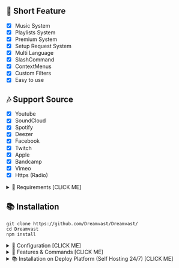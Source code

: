 ## 📑 Short Feature
- [x] Music System
- [x] Playlists System
- [x] Premium System
- [x] Setup Request System
- [x] Multi Language
- [x] SlashCommand
- [x] ContextMenus
- [x] Custom Filters
- [x] Easy to use

## 🎶 Support Source
- [x] Youtube
- [x] SoundCloud
- [x] Spotify
- [x] Deezer
- [x] Facebook 
- [x] Twitch
- [x] Apple
- [x] Bandcamp
- [x] Vimeo
- [x] Https (Radio)

<details><summary>📎 Requirements [CLICK ME]</summary>
<p>

## 📎 Requirements

1. Node.js Version 16.6.0+ **[Download](https://nodejs.org/en/download/)**
2. Discord Bot Token **[Guide](https://discordjs.guide/preparations/setting-up-a-bot-application.html#creating-your-bot)**
3. LavaLink **[Guide](https://github.com/freyacodes/lavalink)** (i use this development version [Download](https://ci.fredboat.com/repository/downloadAll/Lavalink_Build/9311:id/artifacts.zip) )
4. MongoDB **[Download](https://www.mongodb.com/try/download/community)** (Download & install = Finish!)

## 🛑 Super Requirements 

Java 11-13 **[Download JDK13](http://www.mediafire.com/file/m6gk7aoq96db8g0/file)** (i use this version) for LAVALINK!

</p>
</details>

## 📚 Installation

```
git clone https://github.com/Dreamvast/Dreamvast/
cd Dreamvast
npm install
```

<details><summary>📄 Configuration [CLICK ME]</summary>
<p>

## 📄 Configuration

> **OPTION 1️⃣**
Copy or Rename `.env.example` to `.env` and fill out the values:

```.env
# Bot
TOKEN=put your bot token here
LEAVE_TIMEOUT=put your timeout value here (must be a number and 1000 = 1 seconds)
PREFIX=put your prefix here
OWNER_ID=put your id here (example: 898728768791789628)

# Lavalink
NODE_HOST=put your lavalink ip here
NODE_PORT=put your lavalink port here
NODE_PASSWORD=put your lavalink password here

# Spotify
SPOTIFY_ID=put your spotify id here
SPOTIFY_SECRET=put your spotify secret here

# Slash
CLIENT_ID=Put your client id here
GUILD_ID=Put your guild (server) id here # You can delete it or leave it alone

# Top.gg
TOPGG_TOKEN=put your top.gg token here (required)

# Database
MONGO_URI=put your mongo uri here
```

> **OPTION 2️⃣**
Go to folder `settings` edit `config.js` and you can fill out the values:

```js
require("dotenv").config();
const { resolve } = require("path");
module.exports = {
    TOKEN: process.env.TOKEN || "YOUR_TOKEN",  // your bot token
    PREFIX: process.env.PREFIX || "#", //<= default is #  // bot prefix
    OWNER_ID: process.env.OWNER_ID || "YOUR_CLIENT_ID", //your owner discord id example: "515490955801919488"
    LEAVE_TIMEOUT: parseInt(process.env.LEAVE_TIMEOUT || "120000"), // leave timeout default "120000" = 2 minutes // 1000 = 1 seconds
    MONGO_URI: process.env.MONGO_URI || "YOUR_MONGO_URI", // your mongo uri
    NODES: [
      { 
        host: process.env.NODE_HOST || "localhost",
        port: parseInt(process.env.NODE_PORT || "5555"),
        password: process.env.NODE_PASSWORD || "123456",
      } 
    ],
}
```
After installation or finishes all you can use `node .` to start the bot. or `Run Start.bat`

</p>
</details>

<details><summary>🔩 Features & Commands [CLICK ME]</summary>
<p>

## 🔩 Features & Commands

> Note: The default prefix is 'd!'
🎶 **Music Commands!** 

- Play (d!play [song/url])
- Nowplaying (d!nowplaying)
- Queue (d!queue [page])
- Repeat (d!loop type [current, all])
- Loopqueue (d!loopall)
- Shuffle (d!shuffle)
- Volume control (d!volume [10 - 100])
- Pause (d!pause)
- Resume (d!resume)
- Skip (d!skip)
- Skipto (d!skipto [position])
- Clear (d!clear)
- Join (d!join)
- Leave (d!leave)
- Forward (d!forward [second])
- Seek (d!seek [second])
- Rewind (d!rewind [second])
- Replay (d!replay)
- Search (d!search [songname])
- Previous (d!previous)
- Autoplay (d!autoplay)
- Radio (d!radio)

⏺ **Filter Commands!**
- Bass (d!bass)
- Superbass (d!superbass)
- Pop (d!pop)
- Treblebass (d!treblebass)
- Soft (d!soft)
- Earrape (d!earrape)
- Equalizer (d!equalizer [14 bands])
- Speed (d!speed [amount])
- Picth (d!pitch [amount])
- Vaporwave (d!vaporwave)
- Nightcore (d!nightcore)
- Bassboost (d!bassboost [-10 - 10])
- Rate (d!rate)
- Reset (d!reset)
- 3d (d!3d)
- China (d!china)
- Chipmunk (d!chipmunk)
- Darthvader (d!darthvader)
- DoubleTime (d!doubletime)
- SlowMotion (d!slowmotion)
- Tremolo (d!tremolo)
- Vibrate (d!vibrate)
- Vibrato (d!vibrato)
	
📑 **Utilities Commands!**
- Restart (d!restart) // (OWNER ONLY)

</p>
</details>
<details><summary>📚 Installation on Deploy Platform (Self Hosting 24/7) [CLICK ME]</summary>
<p>
	
# Creating a discord bot account

[Click this](https://discordpy.readthedocs.io/en/stable/discord.html) and follow the steps in it

## Click one of these 3 link.

[1. Deploy Dreamvast on Railway](https://railway.app/new/template/O9uSe-?referralCode=gx5tSK) (With Railway, you just follow the step in Railway)
	
[2. Deploy Dreamvast on Replit](https://replit.com/@XeonE52680v3/Dreamvast)
### If you are deploy in replit, follow all this step bellow
1. If you have clicked the "Deploy Dreamvast on Replit", click on "Fork repl"
2. When you cloned your repl, click on "Secrets (Enviroment Variables)"
3. At the enviroment area, scroll down and click on "Open raw editor"
4. At the editor, copy this text **(Remember to change what it asks for in the text.)**
```
{
	"TOKEN": "put your bot token here",
	"LEAVE_TIMEOUT": "put your timeout value here (must be a number and 1000 = 1 seconds)",
	"PREFIX": "put your prefix here",
	"OWNER_ID": "put your id here (example: 898728768791789628)",
	"NODE_HOST": "lavalink.darrenofficial.com",
	"NODE_PORT": "80",
	"NODE_PASSWORD": "FreeLava",
	"SPOTIFY_ID": "put your spotify id here",
	"SPOTIFY_SECRET": "put your spotify secret here",
	"CLIENT_ID": "Put your client id here",
	"GUILD_ID": "Put your guild (server) id here",
	"TOPGG_TOKEN": "put your top.gg token here (required for autoplay command)",
	"MONGO_URI": "put your mongo uri here",
	"TOGGLE_SLASH": "(put enable or disable here to use or not use slash)"
}
```
5. After finish, click on save.
6. Click on Run and enjoy the bot!
</p>
</details>
